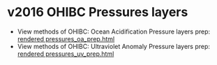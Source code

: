# v2016 OHIBC Pressures layers

* View methods of OHIBC: Ocean Acidification Pressure layers prep: [rendered pressures_oa_prep.html](https://cdn.rawgit.com/OHI-Science/ohibc/draft/prep/pressures/v2016/pressures_oa_prep.html)
* View methods of OHIBC: Ultraviolet Anomaly Pressure layers prep: [rendered pressures_uv_prep.html](https://cdn.rawgit.com/OHI-Science/ohibc/draft/prep/pressures/v2016/pressures_uv_prep.html)
